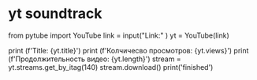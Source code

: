 # yt soundtrack
from pytube import YouTube
link = input("Link:" )
yt = YouTube(link)

print (f'Title: {yt.title}')
print (f'Колчичесво просмотров: {yt.views}')
print (f'Продолжительность видео: {yt.length}')
stream = yt.streams.get_by_itag(140)
stream.download()
print('finished')
